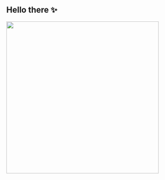 ## Hello there ✨
<img src="https://i.giphy.com/media/v1.Y2lkPTc5MGI3NjExMTZwejJ6NXhhb2JubGpwMjY0OXRrd3Z3bHV5ZTkzeXp1M2tjbGR2eCZlcD12MV9pbnRlcm5hbF9naWZfYnlfaWQmY3Q9Zw/Wj7lNjMNDxSmc/giphy.gif" width="400"/>

<!--
**sarahgm/sarahgm** is a ✨ _special_ ✨ repository because its `README.md` (this file) appears on your GitHub profile.

Here are some ideas to get you started:

- 🔭 I’m currently working on ...
- 🌱 I’m currently learning ...
- 👯 I’m looking to collaborate on ...
- 🤔 I’m looking for help with ...
- 💬 Ask me about ...
- 📫 How to reach me: ...
- 😄 Pronouns: ...
- ⚡ Fun fact: ...
-->
